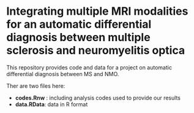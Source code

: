 Integrating multiple MRI modalities for an automatic differential diagnosis between multiple sclerosis and neuromyelitis optica
=====================

This repository provides code and data for a project on automatic differential diagnosis between MS and NMO.

Ther are two files here:
 
 - __codes.Rnw__ : including analysis codes used to provide our results
 - __data.RData__: data in R format
